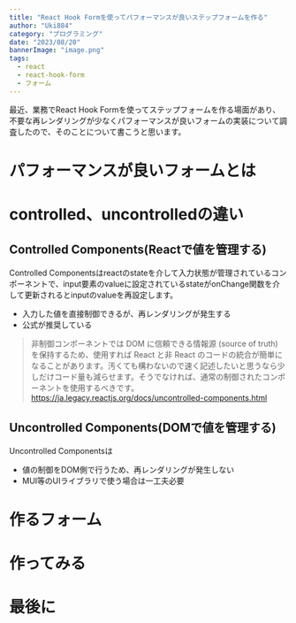 ```yaml
---
title: "React Hook Formを使ってパフォーマンスが良いステップフォームを作る"
author: "Uki884"
category: "プログラミング"
date: "2023/08/20"
bannerImage: "image.png"
tags:
  - react
  - react-hook-form
  - フォーム
---
```


最近、業務でReact Hook Formを使ってステップフォームを作る場面があり、不要な再レンダリングが少なくパフォーマンスが良いフォームの実装について調査したので、そのことについて書こうと思います。

# パフォーマンスが良いフォームとは

# controlled、uncontrolledの違い

## Controlled Components(Reactで値を管理する)

Controlled Componentsはreactのstateを介して入力状態が管理されているコンポーネントで、input要素のvalueに設定されているstateがonChange関数を介して更新されるとinputのvalueを再設定します。

- 入力した値を直接制御できるが、再レンダリングが発生する
- 公式が推奨している
> 非制御コンポーネントでは DOM に信頼できる情報源 (source of truth) を保持するため、使用すれば React と非 React のコードの統合が簡単になることがあります。汚くても構わないので速く記述したいと思うなら少しだけコード量も減らせます。そうでなければ、通常の制御されたコンポーネントを使用するべきです。
https://ja.legacy.reactjs.org/docs/uncontrolled-components.html

## Uncontrolled Components(DOMで値を管理する)
Uncontrolled Componentsは

- 値の制御をDOM側で行うため、再レンダリングが発生しない
- MUI等のUIライブラリで使う場合は一工夫必要

# 作るフォーム

# 作ってみる

# 最後に